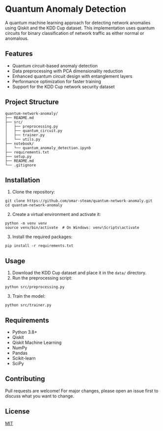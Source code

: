 # Quantum Anomaly Detection
A quantum machine learning approach for detecting network anomalies using Qiskit and the KDD Cup dataset. This implementation uses quantum circuits for binary classification of network traffic as either normal or anomalous.

## Features
- Quantum circuit-based anomaly detection
- Data preprocessing with PCA dimensionality reduction
- Enhanced quantum circuit design with entanglement layers
- Performance optimization for faster training
- Support for the KDD Cup network security dataset

## Project Structure
```
quantum-network-anomaly/
├── README.md
├── src/
│   ├── preprocessing.py
│   ├── quantum_circuit.py
│   ├── trainer.py
│   └── utils.py
├── notebook/
│   └── quantum_anomaly_detection.ipynb
├── requirements.txt
├── setup.py
├── README.md
└── .gitignore
```

## Installation

1. Clone the repository:
```
git clone https://github.com/omar-steam/quantum-network-anomaly.git
cd quantum-network-anomaly
```

2. Create a virtual environment and activate it:
```
python -m venv venv
source venv/bin/activate  # On Windows: venv\Scripts\activate
```

3. Install the required packages:
```
pip install -r requirements.txt
```

## Usage

1. Download the KDD Cup dataset and place it in the `data/` directory.
2. Run the preprocessing script:
```
python src/preprocessing.py
```
3. Train the model:
```
python src/trainer.py
```

## Requirements
- Python 3.8+
- Qiskit
- Qiskit Machine Learning
- NumPy
- Pandas
- Scikit-learn
- SciPy

## Contributing
Pull requests are welcome! For major changes, please open an issue first to discuss what you want to change.

## License
[MIT](https://choosealicense.com/licenses/mit/) 

